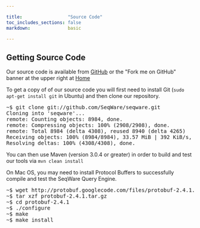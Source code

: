 ```yaml
---

title:                 "Source Code"
toc_includes_sections: false
markdown:              basic

---
```


## Getting Source Code

Our source code is available from [GitHub](https://github.com/SeqWare/seqware) or the "Fork me on GitHub" banner at the upper right at [Home](/)

To get a copy of of our source code you will first need to install Git (<code>sudo apt-get install git</code> in Ubuntu) and then clone our repository.

<pre title="Cloning the git repository">
<span class="prompt">~$</span> <kbd>git clone git://github.com/SeqWare/seqware.git</kbd>
Cloning into 'seqware'...
remote: Counting objects: 8984, done.
remote: Compressing objects: 100% (2908/2908), done.
remote: Total 8984 (delta 4308), reused 8940 (delta 4265)
Receiving objects: 100% (8984/8984), 33.57 MiB | 392 KiB/s, done.
Resolving deltas: 100% (4308/4308), done.
</pre>

You can then use Maven (version 3.0.4 or greater) in order to build and test our tools via <code>mvn clean install</code>

On Mac OS, you may need to install Protocol Buffers to successfully compile and test the SeqWare Query Engine. 

<pre title="Cloning the git repository">
<span class="prompt">~$</span> <kbd>wget http://protobuf.googlecode.com/files/protobuf-2.4.1.tar.gz</kbd>
<span class="prompt">~$</span> <kbd>tar xzf protobuf-2.4.1.tar.gz</kbd>
<span class="prompt">~$</span> <kbd>cd protobuf-2.4.1</kbd>
<span class="prompt">~$</span> <kbd>./configure</kbd>
<span class="prompt">~$</span> <kbd>make</kbd>
<span class="prompt">~$</span> <kbd>make install</kbd>
</pre>
